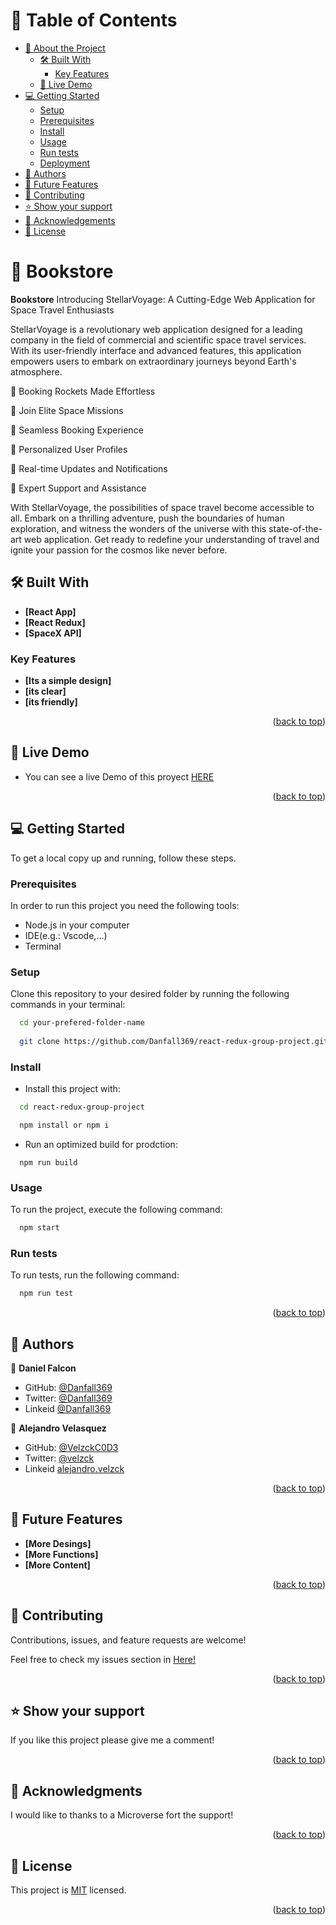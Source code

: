 <a name="readme-top"></a>

# 📗 Table of Contents

- [📖 About the Project](#about-project)
  - [🛠 Built With](#built-with)
    - [Key Features](#key-features)
  - [🚀 Live Demo](#live-demo)
- [💻 Getting Started](#getting-started)
  - [Setup](#setup)
  - [Prerequisites](#prerequisites)
  - [Install](#install)
  - [Usage](#usage)
  - [Run tests](#run-tests)
  - [Deployment](#deployment)
- [👥 Authors](#authors)
- [🔭 Future Features](#future-features)
- [🤝 Contributing](#contributing)
- [⭐️ Show your support](#support)
- [🙏 Acknowledgements](#acknowledgements)
- [📝 License](#license)


# 📖 Bookstore <a name="about-project"></a>


**Bookstore** Introducing StellarVoyage: A Cutting-Edge Web Application for Space Travel Enthusiasts

StellarVoyage is a revolutionary web application designed for a leading company in the field of commercial and scientific space travel services. With its user-friendly interface and advanced features, this application empowers users to embark on extraordinary journeys beyond Earth's atmosphere.

🚀 Booking Rockets Made Effortless

🚀 Join Elite Space Missions

🚀 Seamless Booking Experience

🚀 Personalized User Profiles

🚀 Real-time Updates and Notifications

🚀 Expert Support and Assistance

With StellarVoyage, the possibilities of space travel become accessible to all. Embark on a thrilling adventure, push the boundaries of human exploration, and witness the wonders of the universe with this state-of-the-art web application. Get ready to redefine your understanding of travel and ignite your passion for the cosmos like never before.

## 🛠 Built With <a name="built-with"></a>

- **[React App]**
- **[React Redux]**
- **[SpaceX API]**

### Key Features <a name="key-features"></a>

- **[Its a simple design]**
- **[its clear]**
- **[its friendly]**

<p align="right">(<a href="#readme-top">back to top</a>)</p>


## 🚀 Live Demo <a name="live-demo"></a>


- You can see a live Demo of this proyect <a href="/" >HERE</a>

<p align="right">(<a href="#readme-top">back to top</a>)</p>


## 💻 Getting Started <a name="getting-started"></a>

To get a local copy up and running, follow these steps.

### Prerequisites

In order to run this project you need the following tools:
- Node.js in your computer
- IDE(e.g.: Vscode,...)
- Terminal

### Setup

Clone this repository to your desired folder by running the following commands in your terminal:

```sh
  cd your-prefered-folder-name
  
  git clone https://github.com/Danfall369/react-redux-group-project.git
```

### Install

- Install this project with:

```sh
  cd react-redux-group-project

  npm install or npm i
```

- Run an optimized build for prodction:
```
  npm run build
```

### Usage

To run the project, execute the following command:

```sh
  npm start

```

### Run tests

To run tests, run the following command:

```sh
  npm run test
```

<p align="right">(<a href="#readme-top">back to top</a>)</p>



## 👥 Authors <a name="authors"></a>


👤 **Daniel Falcon**

- GitHub: [@Danfall369](https://github.com/Danfall369)
- Twitter: [@Danfall369](https://twitter.com/Danfall369)
- Linkeid [@Danfall369](https://www.linkedin.com/in/danfall369/)


👤 **Alejandro Velasquez**

- GitHub: [@VelzckC0D3](https://github.com/VelzckC0D3)
- Twitter: [@velzck](https://twitter.com/velzck)
- Linkeid [alejandro.velzck](https://www.linkedin.com/in/velzckcode/)

<p align="right">(<a href="#readme-top">back to top</a>)</p>


## 🔭 Future Features <a name="future-features"></a>

- **[More Desings]**
- **[More Functions]**
- **[More Content]**

<p align="right">(<a href="#readme-top">back to top</a>)</p>


## 🤝 Contributing <a name="contributing"></a>

Contributions, issues, and feature requests are welcome!

Feel free to check my issues section in <a href="https://github.com/Danfall369/React-Redux-group-project/issues">Here!</a>

<p align="right">(<a href="#readme-top">back to top</a>)</p>


## ⭐️ Show your support <a name="support"></a>


If you like this project please give me a comment!

<p align="right">(<a href="#readme-top">back to top</a>)</p>


## 🙏 Acknowledgments <a name="acknowledgements"></a>


I would like to thanks to a Microverse fort the support!

<p align="right">(<a href="#readme-top">back to top</a>)</p>


## 📝 License <a name="license"></a>

This project is [MIT](./Readme/LICENSE) licensed.

<p align="right">(<a href="#readme-top">back to top</a>)</p>

